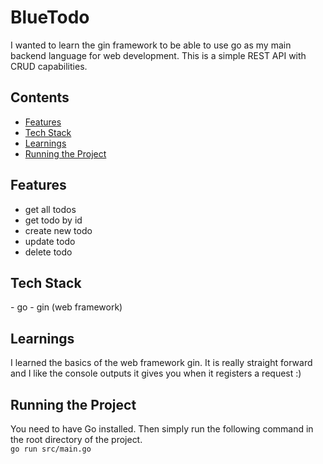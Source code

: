 # BlueTodo

I wanted to learn the gin framework to be able to use go as my main backend language for web development. This is a simple REST API with CRUD capabilities.

## Contents
- [Features](#Features)
- [Tech Stack](#TechStack)
- [Learnings](#Learnings)
- [Running the Project](#RunningtheProject)

## Features
- get all todos
- get todo by id
- create new todo
- update todo
- delete todo

<h2 name="TechStack">Tech Stack</h2>
- go
- gin (web framework)

## Learnings
I learned the basics of the web framework gin. It is really straight forward and I like the console outputs it gives you when it registers a request :)

<h2 name="RunningtheProject">Running the Project</h2>
You need to have Go installed. Then simply run the following command in the root directory of the project.<br />
<code>go run src/main.go</code>
